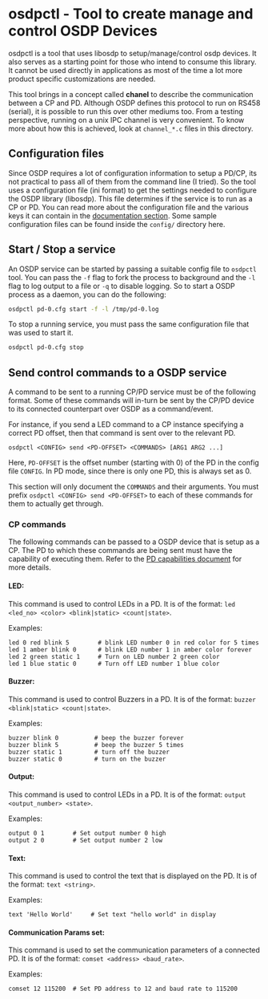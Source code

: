 # osdpctl - Tool to create manage and control OSDP Devices

osdpctl is a tool that uses libosdp to setup/manage/control osdp devices. It
also serves as a starting point for those who intend to consume this library.
It cannot be used directly in applications as most of the time a lot more
product specific customizations are needed.

This tool brings in a concept called **chanel** to describe the communication
between a CP and PD. Although OSDP defines this protocol to run on RS458
(serial), it is possible to run this over other mediums too. From a testing
perspective, running on a unix IPC channel is very convenient. To know more
about how this is achieved, look at `channel_*.c` files in this directory.

## Configuration files

Since OSDP requires a lot of configuration information to setup a PD/CP, its not
practical to pass all of them from the command line (I tried). So the tool uses
a configuration file (ini format) to get the settings needed to configure the
OSDP library (libosdp). This file determines if the service is to run as a CP
or PD. You can read more about the configuration file and the various keys it
can contain in the [documentation section][1]. Some sample configuration files
can be found inside the `config/` directory here.

## Start / Stop a service

An OSDP service can be started by passing a suitable config file to `osdpctl`
tool. You can pass the `-f` flag to fork the process to background and the `-l`
flag to log output to a file or `-q` to disable logging. So to start a OSDP
process as a daemon, you can do the following:

```bash
osdpctl pd-0.cfg start -f -l /tmp/pd-0.log
```

To stop a running service, you must pass the same configuration file that was
used to start it.

```bash
osdpctl pd-0.cfg stop
```

## Send control commands to a OSDP service

A command to be sent to a running CP/PD service must be of the following format.
Some of these commands will in-turn be sent by the CP/PD device to its connected
counterpart over OSDP as a command/event.

For instance, if you send a LED command to a CP instance specifying a correct PD
offset, then that command is sent over to the relevant PD.

```
osdpctl <CONFIG> send <PD-OFFSET> <COMMANDS> [ARG1 ARG2 ...]
```

Here, `PD-OFFSET` is the offset number (starting with 0) of the PD in the
config file `CONFIG`. In PD mode, since there is only one PD, this is
always set as 0.

This section will only document the `COMMANDS` and their arguments. You must
prefix `osdpctl <CONFIG> send <PD-OFFSET>` to each of these commands for
them to actually get through.

### CP commands

The following commands can be passed to a OSDP device that is setup as a CP. The
PD to which these commands are being sent must have the capability of executing
them. Refer to the [PD capabilities document][3] for more details.

#### LED:

This command is used to control LEDs in a PD. It is of the format:
`led <led_no> <color> <blink|static> <count|state>`.

Examples:
```
led 0 red blink 5        # blink LED number 0 in red color for 5 times
led 1 amber blink 0      # blink LED number 1 in amber color forever
led 2 green static 1     # Turn on LED number 2 green color
led 1 blue static 0      # Turn off LED number 1 blue color
```

#### Buzzer:

This command is used to control Buzzers in a PD. It is of the format:
`buzzer <blink|static> <count|state>`.

Examples:
```
buzzer blink 0          # beep the buzzer forever
buzzer blink 5          # beep the buzzer 5 times
buzzer static 1         # turn off the buzzer
buzzer static 0         # turn on the buzzer
```

#### Output:

This command is used to control LEDs in a PD. It is of the format:
`output <output_number> <state>`.

Examples:
```
output 0 1        # Set output number 0 high
output 2 0        # Set output number 2 low
```

#### Text:

This command is used to control the text that is displayed on the PD. It is of
the format: `text <string>`.

Examples:
```
text 'Hello World'     # Set text "hello world" in display
```

#### Communication Params set:

This command is used to set the communication parameters of a connected PD. It
is of the format: `comset <address> <baud_rate>`.

Examples:
```
comset 12 115200  # Set PD address to 12 and baud rate to 115200
```

[1]: /doc/osdpctl-configuration.md
[2]: /doc/README.md
[3]: /doc/osdp-pd-capabilities.md
